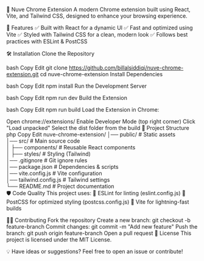 🚀 Nuve Chrome Extension
A modern Chrome extension built using React, Vite, and Tailwind CSS, designed to enhance your browsing experience.

📌 Features
✅ Built with React for a dynamic UI
✅ Fast and optimized using Vite
✅ Styled with Tailwind CSS for a clean, modern look
✅ Follows best practices with ESLint & PostCSS

🛠️ Installation
Clone the Repository

bash
Copy
Edit
git clone https://github.com/billalsiddiqi/nuve-chrome-extension.git
cd nuve-chrome-extension
Install Dependencies

bash
Copy
Edit
npm install
Run the Development Server

bash
Copy
Edit
npm run dev
Build the Extension

bash
Copy
Edit
npm run build
Load the Extension in Chrome:

Open chrome://extensions/
Enable Developer Mode (top right corner)
Click "Load unpacked"
Select the dist folder from the build
📂 Project Structure
php
Copy
Edit
nuve-chrome-extension/
│── public/           # Static assets  
│── src/              # Main source code  
│   ├── components/   # Reusable React components  
│   ├── styles/       # Styling (Tailwind)  
│── .gitignore        # Git ignore rules  
│── package.json      # Dependencies & scripts  
│── vite.config.js    # Vite configuration  
│── tailwind.config.js # Tailwind settings  
└── README.md         # Project documentation  
🛡️ Code Quality
This project uses:
🔹 ESLint for linting (eslint.config.js)
🔹 PostCSS for optimized styling (postcss.config.js)
🔹 Vite for lightning-fast builds

👨‍💻 Contributing
Fork the repository
Create a new branch: git checkout -b feature-branch
Commit changes: git commit -m "Add new feature"
Push the branch: git push origin feature-branch
Open a pull request
📄 License
This project is licensed under the MIT License.

💡 Have ideas or suggestions? Feel free to open an issue or contribute!
